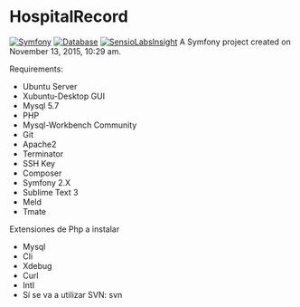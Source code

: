 HospitalRecord
==============
[![Symfony](http://img.shields.io/badge/Symfony2-2.7.7-blue.svg)](http://syfmony.com)
[![Database](http://img.shields.io/badge/Database-MySQL-blue.svg)](http://mysql.com)
[![SensioLabsInsight](https://insight.sensiolabs.com/projects/82f38f2c-5e90-4233-96b4-94a41554ed5b/big.png)](https://insight.sensiolabs.com/projects/82f38f2c-5e90-4233-96b4-94a41554ed5b)
A Symfony project created on November 13, 2015, 10:29 am.

Requirements:
 - Ubuntu Server
 - Xubuntu-Desktop GUI
 - Mysql 5.7
 - PHP
 - Mysql-Workbench Community
 - Git
 - Apache2
 - Terminator
 - SSH Key
 - Composer
 - Symfony 2.X
 - Sublime Text 3
 - Meld
 - Tmate

Extensiones de Php a instalar
 - Mysql
 - Cli
 - Xdebug
 - Curl
 - Intl
 - Sí se va a utilizar SVN: svn
